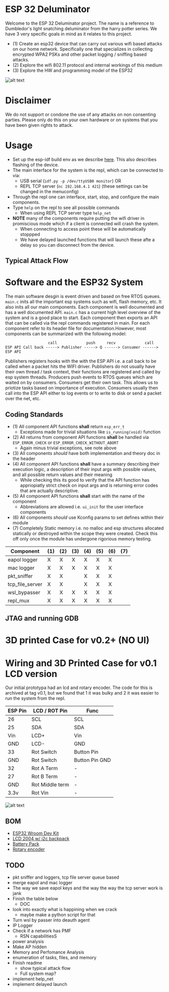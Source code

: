 # ESP 32 Deluminator

Welcome to the ESP 32 Deluminator project. The name is a reference to Dumbledor's light snatching deluminator from the harry potter series. We have 3 very specific goals in mind as it relates to this project.

* (1) Create an esp32 device that can carry out various wifi based attacks on our home network. Specifically one that specializes in collecting encrypted WPA2 PSKs and other packet logging / sniffing based attacks.
* (2) Explore the wifi 802.11 protocol and internal workings of this medium
* (3) Explore the HW and programming model of the ESP32

![alt text](./Docs/delum.jpg)

# Disclaimer

We do not support or condone the use of any attacks on non consenting parties. Please only do this on your own hardware or on systems that you have been given rights to attack.

# Usage

* Set up the esp-idf build env as we describe [here](https://github.com/tanner-johnson2718/PI_JTAG_DBGR/blob/master/writeups/Init_PI_JTAG_Test.md#esp-32-set-up). This also describes flashing of the device.
* The main interface for the system is the repl, which can be connected to via:
    * USB serial (`idf.py -p /dev/ttyUSB0 monitor`) OR
    * REPL TCP server (`nc 192.168.4.1 421`) (these settings can be changed in the menuconfig)
* Through the repl one can interface, start, stop, and configure the main components.
* Type `help` on the repl to see all possible commands
    * When using REPL TCP server type `help_net`
* **NOTE** many of the components require putting the wifi driver in promiscious mode which if a client is connected will crash the system.
    * When connecting to access point these will be automatically stoppped
    * We have delayed launched functions that will launch these afte a delay so you can disconnect from the device.

## Typical Attack Flow

# Software and the ESP32 System

The main software desgin is event driven and based on free RTOS queues. `main.c` inits all the important esp systems such as wifi, flash memory, etc. It also inits all our main components. Each component is well documented and has a well documented API. `main.c` has a current high level overview of the system and is a good place to start. Each component then exports an API that can be called via the repl commands registered in main. For each component refer to its header file for documentation.However, most components can be summarized with the following model: 

```
                   call             push     recv             call
ESP API Call back -----> Publisher -----> Q ------> Consumer ------> ESP API

```

Publishers registers hooks with the with the ESP API i.e. a call back to be called when a packet hits the WIFI driver. Publishers do not usually have their own thread / task context, their functions are registered and called by esp system threads. Producers push events to RTOS queues which are waited on by consumers. Consumers get their own task. This allows us to priotize tasks based on importance of execution. Consumers usually then call into the ESP API either to log events or to write to disk or send a packet over the net, etc.

## Coding Standards

* (1) All component API functions **shall** return `esp_err_t`
    * Exceptions made for trivial situations like `is_running(void)` function
* (2) All returns from component API functions **shall** be handled via `ESP_ERROR_CHECK` or `ESP_ERROR_CHECK_WITHOUT_ABORT`
    * Again minus trivial exceptions, see note above
* (3) All components *should* have both implementation and theory doc in the header
* (4) All component API functions **shall** have a summary describing their execution logic, a description of their input args with possible values, and all possible return values and their meaning
    * While checking this its good to verify that the API function has appriopiatly strict check on input args and is returning error codes that are actually descriptive.
* (5) All component API functions **shall** start with the name of the component
    * Abbreviations are allowed i.e. `ui_init` for the user interface components
* (6) All components *should* use Kconfig params to set defines within their module
* (7) Completely Static memory i.e. no malloc and esp structures allocated statically or destroyed within the scope they were created. Check this off only once the module has undergone rigorious memory testing.

| Component       | (1) | (2) | (3) | (4) | (5) | (6) | (7) |
| --------------- | --- | --- | --- | --- | --- | --- | --- |
| eapol logger    |  X  |  X  |  X  |  X  |  X  |  X  |     |
| mac logger      |  X  |  X  |  X  |  X  |  X  |  X  |     |
| pkt_sniffer     |  X  |  X  |     |  X  |  X  |  X  |     |
| tcp_file_server |  X  |  X  |     |  X  |  X  |  X  |     |
| wsl_bypasser    |  X  |  X  |  X  |  X  |  X  |  X  |     |
| repl_mux        |  X  |  X  |  X  |  X  |  X  |  X  |     |

## JTAG and running GDB

# 3D printed Case for v0.2+ (NO UI)

# Wiring and 3D Printed Case for v0.1 LCD version

Our initial prototypa had an lcd and rotary encoder. The code for this is archived at tag v0.1, but we found that 1 it was bulky and 2 it was easier to run the system from the repl. 

| ESP Pin | LCD / ROT Pin | Func |
| --- | --- | --- |
| 26 | SCL | SCL |
| 25 | SDA | SDA |
| Vin | LCD+ | Vin |
| GND | LCD- | GND |
| 33 | Rot Switch | Button Pin |
| GND | Rot Switch | Button Pin GND |
| 32 | Rot A Term | - |
| 27 | Rot B Term | - |
| GND | Rot Middle term | - |
| 3.3v | Rot Vin | - |

![alt text](./Docs/pic.jpg)

## BOM

* [ESP32 Wroom Dev Kit](https://www.amazon.com/gp/product/B08246MCL5/ref=ppx_yo_dt_b_search_asin_title?ie=UTF8&psc=1)
* [LCD 2004 w/ i2c backpack](https://www.amazon.com/dp/B0C1G9GBRZ?psc=1&ref=ppx_yo2ov_dt_b_product_details)
* [Battery Pack](https://www.walmart.com/ip/onn-Portable-Battery-4k-mAh-Black/934734622?wmlspartner=wlpa&selectedSellerId=0&wl13=2070&adid=22222222277934734622_117755028669_12420145346&wmlspartner=wmtlabs&wl0=&wl1=g&wl2=c&wl3=501107745824&wl4=aud-2230653093054:pla-306310554666&wl5=9033835&wl6=&wl7=&wl8=&wl9=pla&wl10=8175035&wl11=local&wl12=934734622&wl13=2070&veh=sem_LIA&gclsrc=aw.ds&&adid=22222222237934734622_117755028669_12420145346&wl0=&wl1=g&wl2=c&wl3=501107745824&wl4=aud-2230653093054:pla-306310554666&wl5=9033835&wl6=&wl7=&wl8=&wl9=pla&wl10=8175035&wl11=local&wl12=934734622&veh=sem&gad_source=1&gclid=CjwKCAiA-bmsBhAGEiwAoaQNmpeMOc645RI29sXwDRy94ucsxWZd484QlGaFLX9-s_fhE79IKZzTjxoCHxQQAvD_BwE)
* [Rotary encoder](https://www.amazon.com/dp/B07F26CT6B?psc=1&ref=ppx_yo2ov_dt_b_product_details)

## TODO
* pkt sniffer and loggers, tcp file server queue based
* merge eapol and mac logger
* The way we save eapol keys and the way the way the tcp server work is jank
* Finish the table below
    * DOC
* look into exactly what is happining when we crack
    * maybe make a python script for that
* Turn wsl by passer into deauth agent
* IP Logger
* Check if a network has PMF
    * RSN capabilitiesS
* power analysis
* Make AP hidden
* Memory and Perfomance Analysis
* enumeration of tasks, files, and memory
* Finish readme
    * show typical attack flow
    * Full system map?
* implement help_net
* implement delayed launch